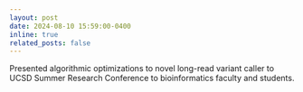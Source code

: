 ```yaml
---
layout: post
date: 2024-08-10 15:59:00-0400
inline: true
related_posts: false
---
```


Presented algorithmic optimizations to novel long-read variant caller to UCSD Summer Research Conference to bioinformatics faculty and students.